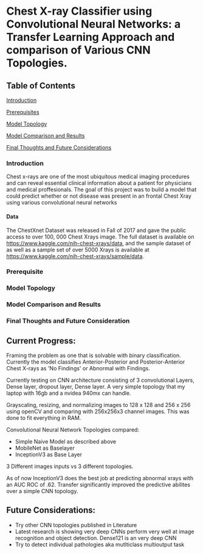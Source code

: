 # Chest X-ray Classifier using Convolutional Neural Networks: a Transfer Learning Approach and comparison of Various CNN Topologies.

## Table of Contents
[Introduction](https://github.com/rdamehta/capstone#introduction)

[Prerequisites](https://github.com/rdamehta/capstone#prerequisites)

[Model Topology](https://github.com/rdamehta/capstone#modelTopology)

[Model Comparison and Results](https://github.com/rdamehta/capstone#modelComparisonandResults)

[Final Thoughts and Future Considerations](https://github.com/rdamehta/capstone#finalThoughtsandFutureConsideration)

### Introduction
Chest x-rays are one of the most ubiquitous medical imaging procedures and can reveal essential clinical information about a patient for physicians and medical proffesionals. The goal of this project was to build a model that could predict whether or not disease was present in an frontal Chest Xray using various convolutional neural networks 
#### Data
The ChestXnet Dataset was released in Fall of 2017 and gave the public access to over 100, 000 Chest Xrays image. The full dataset is available on https://www.kaggle.com/nih-chest-xrays/data, and the sample dataset of as well as a sample set of over 5000 Xrays is available at https://www.kaggle.com/nih-chest-xrays/sample/data.
### Prerequisite

### Model Topology
### Model Comparison and Results
### Final Thoughts and Future Consideration

## Current Progress:
Framing the problem as one that is solvable with binary classification. Currently the model classifies Anterior-Posterior and Posterior-Anterior Chest X-rays as 'No Findings' or Abnormal with Findings. 

Currently testing on CNN architecture consisting of 3 convolutional Layers, Dense layer, dropout layer, Dense layer. A very simple topology that my laptop with 16gb and a nvidea 940mx can handle. 

Grayscaling, resizing, and normalizing images to 128 x 128 and 256 x 256 using openCV and comparing with 256x256x3 channel images. This was done to fit everything in RAM.

Convolutional Neural Network Topologies compared:
- Simple Naive Model as described above
- MobileNet as Baselayer
- InceptionV3 as Base Layer

3 Different images inputs vs 3 different topologies.

As of now InceptionV3 does the best job at predicting abnormal xrays with an AUC ROC of .62. Transfer significantly improved the predictive abilites over a simple CNN topology.

## Future Considerations:
- Try other CNN topologies published in Literature
- Latest research is showing very deep CNNs perform very well at image recognition and object detection. Dense121 is an very deep CNN
- Try to detect individual pathologies aka mutlticlass multioutput task


